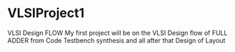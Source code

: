 # VLSIProject1
VLSI Design FLOW
My first project will be on the VLSI Design flow of FULL ADDER from Code Testbench synthesis and all after that Design of Layout 
